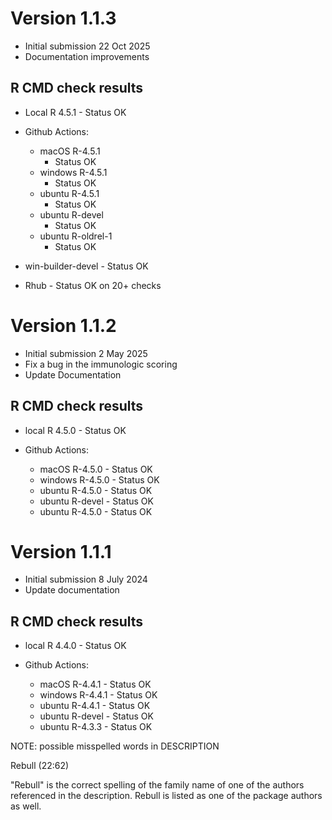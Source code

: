 # Version 1.1.3
- Initial submission 22 Oct 2025
- Documentation improvements

## R CMD check results

* Local R 4.5.1 - Status OK

* Github Actions:
  * macOS R-4.5.1
    - Status OK
  * windows R-4.5.1
    - Status OK
  * ubuntu R-4.5.1
    - Status OK
  * ubuntu R-devel
    - Status OK
  * ubuntu R-oldrel-1
    - Status OK

* win-builder-devel - Status OK

* Rhub - Status OK on 20+ checks

# Version 1.1.2
- Initial submission 2 May 2025
- Fix a bug in the immunologic scoring
- Update Documentation

## R CMD check results

* local R 4.5.0 - Status OK

* Github Actions:
  * macOS R-4.5.0 - Status OK
  * windows R-4.5.0 - Status OK
  * ubuntu R-4.5.0 - Status OK
  * ubuntu R-devel - Status OK
  * ubuntu R-4.5.0 - Status OK


# Version 1.1.1
- Initial submission 8 July 2024
- Update documentation

## R CMD check results

* local R 4.4.0 - Status OK

* Github Actions:
  * macOS R-4.4.1 - Status OK
  * windows R-4.4.1 - Status OK
  * ubuntu R-4.4.1 - Status OK
  * ubuntu R-devel - Status OK
  * ubuntu R-4.3.3 - Status OK

NOTE: possible misspelled words in DESCRIPTION

  Rebull (22:62)


"Rebull" is the correct spelling of the family name of one of the authors
referenced in the description.  Rebull is listed as one of the package authors
as well.
